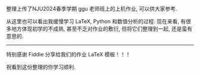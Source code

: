 整理上传了NJU2024春季学期 ggu 老师班上的上机作业, 可以供大家参考. 

从这里也可以看出我缓慢学习 LaTeX, Python 和数值分析的过程. 现在来看, 有很多地方体现初学的不成熟, 甚至不乏对作业的敷衍, 但将它们整理到一起, 还是蛮有意思的. 

---
特别感谢 Fiddie 分享给我们的作业 LaTeX 模板！！！

祝看到这份整理的你学习顺利. 
